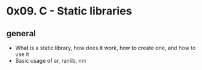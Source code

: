 # 0x09. C - Static libraries
## general
 * What is a static library, how does it work, how to create one, and how to use it
 * Basic usage of ar, ranlib, nm
